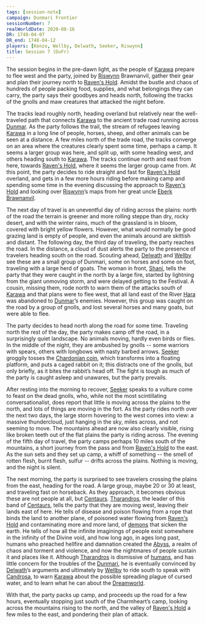 ```yaml
---
tags: [session-note]
campaign: Dunmari Frontier
sessionNumber: 7
realWorldDate: 2020-08-16
DR: 1748-04-07
DR_end: 1748-04-12
players: [Kenzo, Wellby, Delwath, Seeker, Riswynn]
title: Session 7 (DuFr)
---
```


The session begins in the pre-dawn light, as the people of [Karawa](<../../../gazetteer/greater-dunmar/realms/dunmar/eastern-dunmar/karawa.md>) prepare to flee west and the party, joined by [Riswynn](<../../../people/pcs/dunmar-fellowship/riswynn.md>) Brawnanvil, gather their gear and plan their journey north to [Raven's Hold](<../../../gazetteer/greater-dunmar/dunmari-basin/raven-s-hold.md>). Amidst the bustle and chaos of hundreds of people packing food, supplies, and what belongings they can carry, the party says their goodbyes and heads north, following the tracks of the gnolls and maw creatures that attacked the night before. 

The tracks lead roughly north, heading overland but relatively near the well-traveled path that connects [Karawa](<../../../gazetteer/greater-dunmar/realms/dunmar/eastern-dunmar/karawa.md>) to the ancient trade road running across [Dunmar](<../../../gazetteer/greater-dunmar/realms/dunmar/dunmar.md>). As the party follows the trail, the stream of refugees leaving [Karawa](<../../../gazetteer/greater-dunmar/realms/dunmar/eastern-dunmar/karawa.md>) in a long line of people, horses, sheep, and other animals can be seen at a distance. A few miles north of the trade road, the tracks converge on an area where the creatures clearly spent some time, perhaps a camp. It seems a larger group was here, and split up, with some heading west, and others heading south to [Karawa](<../../../gazetteer/greater-dunmar/realms/dunmar/eastern-dunmar/karawa.md>). The tracks continue north and east from here, towards [Raven's Hold](<../../../gazetteer/greater-dunmar/dunmari-basin/raven-s-hold.md>), where it seems the larger group came from. At this point, the party decides to ride straight and fast for [Raven's Hold](<../../../gazetteer/greater-dunmar/dunmari-basin/raven-s-hold.md>) overland, and gets in a few more hours riding before making camp and spending some time in the evening discussing the approach to [Raven's Hold](<../../../gazetteer/greater-dunmar/dunmari-basin/raven-s-hold.md>) and looking over [Riswynn](<../../../people/pcs/dunmar-fellowship/riswynn.md>)’s maps from her great uncle [Eberk Brawnanvil](<../../../people/dwarves/eberk-brawnanvil.md>).

The next day of travel is an uneventful day of riding across the plains: north of the road the terrain is greener and more rolling steppe than dry, rocky desert, and with the winter rains, much of the grassland is in bloom, covered with bright yellow flowers. However, what would normally be good grazing land is empty of people, and even the animals around are skittish and distant. The following day, the third day of traveling, the party reaches the road. In the distance, a cloud of dust alerts the party to the presence of travelers heading south on the road. Scouting ahead, [Delwath](<../../../people/pcs/dunmar-fellowship/delwath.md>) and [Wellby](<../../../people/pcs/dunmar-fellowship/wellby.md>) see these are a small group of Dunmari, some on horses and some on foot, traveling with a large herd of goats. The woman in front, [Shani](<../../../people/dunmari/shani.md>), tells the party that they were caught in the north by a large fire, started by lightning from the giant unmoving storm, and were delayed getting to the Festival. A cousin, missing them, rode north to warn them of the attacks south of [Karawa](<../../../gazetteer/greater-dunmar/realms/dunmar/eastern-dunmar/karawa.md>) and that plans were to flee west, that all land east of the River [Hara](<../../../gazetteer/greater-dunmar/rivers/hara-watershed/hara.md>) was abandoned to [Dunmar](<../../../gazetteer/greater-dunmar/realms/dunmar/dunmar.md>)’s enemies. However, this group was caught on the road by a group of gnolls, and lost several horses and many goats, but were able to flee. 

The party decides to head north along the road for some time. Traveling north the rest of the day, the party makes camp off the road, in a surprisingly quiet landscape. No animals moving, hardly even birds or flies. In the middle of the night, they are ambushed by gnolls -- some warriors with spears, others with longbows with nasty barbed arrows. [Seeker](<../../../people/pcs/dunmar-fellowship/seeker.md>) groggily tosses the [Chardonian coin](<../treasure/treasure-from-dunmari-ruins/floating-disc-coin.md>), which transforms into a floating platform, and puts a caged rabbit on it; this distracts one of the gnolls, but only briefly, as it bites the rabbit’s head off. The fight is tough as much of the party is caught asleep and unawares, but the party prevails. 

After resting into the morning to recover, [Seeker](<../../../people/pcs/dunmar-fellowship/seeker.md>) speaks to a vulture come to feast on the dead gnolls, who, while not the most scintillating conversationalist, does report that little is moving across the plains to the north, and lots of things are moving in the fort. As the party rides north over the next two days, the large storm hovering to the west comes into view: a massive thundercloud, just hanging in the sky, miles across, and not seeming to move. The mountains ahead are now also clearly visible, rising like broken teeth out of the flat plains the party is riding across. The evening of the fifth day of travel, the party camps perhaps 10 miles south of the mountains, a short journey from the pass and from [Raven's Hold](<../../../gazetteer/greater-dunmar/dunmari-basin/raven-s-hold.md>) to the east. As the sun sets and they set up camp, a whiff of something -- the smell of rotten flesh, burnt flesh, sulfur -- drifts across the plains. Nothing is moving, and the night is silent.

The next morning, the party is surprised to see travelers crossing the plains from the east, heading for the road. A large group, maybe 20 or 30 at least, and traveling fast on horseback. As they approach, it becomes obvious these are not people at all, but [Centaurs](<../../../species/children-of-the-divine/centaurs/centaurs.md>). [Tharandros](<../../../people/other-nonhumans/tharandros.md>), the leader of this band of [Centaurs](<../../../species/children-of-the-divine/centaurs/centaurs.md>), tells the party that they are moving west, leaving their lands east of here. He tells of disease and poison flowing from a rope that binds the land to another plane, of poisoned water flowing from [Raven's Hold](<../../../gazetteer/greater-dunmar/dunmari-basin/raven-s-hold.md>) and contaminating more and more land, of [demons](<../../../species/children-of-belief/demons.md>) that sicken the earth. He tells of how all the infinite imaginings of people exist somewhere in the infinity of the Divine void, and how long ago, in ages long past, humans who preached hellfire and damnation created the [Abyss](<../../../cosmology/multiverse/spiritual-realms/primal-realms/abyss.md>), a realm of chaos and torment and violence, and now the nightmares of people sustain it and places like it. Although [Tharandros](<../../../people/other-nonhumans/tharandros.md>) is dismissive of [humans](<../../../species/humans/humans.md>), and has little concern for the troubles of the [Dunmari](<../../../gazetteer/greater-dunmar/realms/dunmar/dunmar.md>), he is eventually convinced by [Delwath](<../../../people/pcs/dunmar-fellowship/delwath.md>)’s arguments and ultimately by [Wellby](<../../../people/pcs/dunmar-fellowship/wellby.md>) to ride south to speak with [Candrosa](<../../../people/dunmari/candrosa.md>), to warn [Karawa](<../../../gazetteer/greater-dunmar/realms/dunmar/eastern-dunmar/karawa.md>) about the possible spreading plague of cursed water, and to learn what he can about the [Dreamworld](<../../../cosmology/multiverse/spiritual-realms/proximate-realms/dreamworld.md>). 

With that, the party packs up camp, and proceeds up the road for a few hours, eventually stopping just south of the Charmheart’s camp, looking across the mountains rising to the north, and the valley of [Raven's Hold](<../../../gazetteer/greater-dunmar/dunmari-basin/raven-s-hold.md>) a few miles to the east, and pondering their plan of attack. 